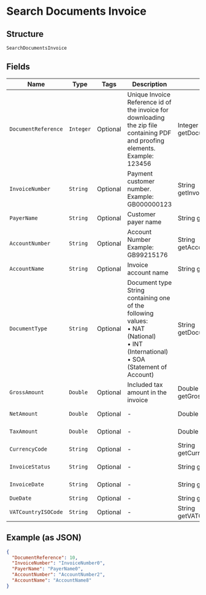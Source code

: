 
# Search Documents Invoice

## Structure

`SearchDocumentsInvoice`

## Fields

| Name | Type | Tags | Description | Getter | Setter |
|  --- | --- | --- | --- | --- | --- |
| `DocumentReference` | `Integer` | Optional | Unique Invoice Reference id of the invoice for downloading the zip file containing PDF and proofing elements.<br>Example: 123456 | Integer getDocumentReference() | setDocumentReference(Integer documentReference) |
| `InvoiceNumber` | `String` | Optional | Payment customer number.<br>Example: GB000000123 | String getInvoiceNumber() | setInvoiceNumber(String invoiceNumber) |
| `PayerName` | `String` | Optional | Customer payer name | String getPayerName() | setPayerName(String payerName) |
| `AccountNumber` | `String` | Optional | Account Number<br>Example: GB99215176 | String getAccountNumber() | setAccountNumber(String accountNumber) |
| `AccountName` | `String` | Optional | Invoice account name | String getAccountName() | setAccountName(String accountName) |
| `DocumentType` | `String` | Optional | Document type<br>String containing one of the following values:<br>•	NAT (National)<br>•	INT (International)<br>•	SOA (Statement of Account) | String getDocumentType() | setDocumentType(String documentType) |
| `GrossAmount` | `Double` | Optional | Included tax amount in the invoice | Double getGrossAmount() | setGrossAmount(Double grossAmount) |
| `NetAmount` | `Double` | Optional | - | Double getNetAmount() | setNetAmount(Double netAmount) |
| `TaxAmount` | `Double` | Optional | - | Double getTaxAmount() | setTaxAmount(Double taxAmount) |
| `CurrencyCode` | `String` | Optional | - | String getCurrencyCode() | setCurrencyCode(String currencyCode) |
| `InvoiceStatus` | `String` | Optional | - | String getInvoiceStatus() | setInvoiceStatus(String invoiceStatus) |
| `InvoiceDate` | `String` | Optional | - | String getInvoiceDate() | setInvoiceDate(String invoiceDate) |
| `DueDate` | `String` | Optional | - | String getDueDate() | setDueDate(String dueDate) |
| `VATCountryISOCode` | `String` | Optional | - | String getVATCountryISOCode() | setVATCountryISOCode(String vATCountryISOCode) |

## Example (as JSON)

```json
{
  "DocumentReference": 10,
  "InvoiceNumber": "InvoiceNumber0",
  "PayerName": "PayerName0",
  "AccountNumber": "AccountNumber2",
  "AccountName": "AccountName8"
}
```

